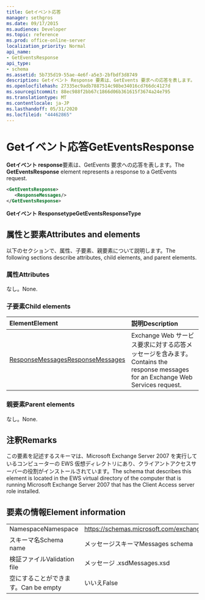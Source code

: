 ```yaml
---
title: Getイベント応答
manager: sethgros
ms.date: 09/17/2015
ms.audience: Developer
ms.topic: reference
ms.prod: office-online-server
localization_priority: Normal
api_name:
- GetEventsResponse
api_type:
- schema
ms.assetid: 5b735d19-55ae-4e6f-a5e3-2bfbdf3d8749
description: Getイベント Response 要素は、GetEvents 要求への応答を表します。
ms.openlocfilehash: 27335ec9adb7887514c98be34016cd766dc4127d
ms.sourcegitcommit: 88ec988f2bb67c1866d06b361615f3674a24e795
ms.translationtype: MT
ms.contentlocale: ja-JP
ms.lasthandoff: 05/31/2020
ms.locfileid: "44462865"
---
```

# <a name="geteventsresponse"></a><span data-ttu-id="d2528-103">Getイベント応答</span><span class="sxs-lookup"><span data-stu-id="d2528-103">GetEventsResponse</span></span>

<span data-ttu-id="d2528-104">**Getイベント response**要素は、GetEvents 要求への応答を表します。</span><span class="sxs-lookup"><span data-stu-id="d2528-104">The **GetEventsResponse** element represents a response to a GetEvents request.</span></span> 
  
```xml
<GetEventsResponse>
   <ResponseMessages/>
</GetEventsResponse>
```

 <span data-ttu-id="d2528-105">**Getイベント Responsetype**</span><span class="sxs-lookup"><span data-stu-id="d2528-105">**GetEventsResponseType**</span></span>
## <a name="attributes-and-elements"></a><span data-ttu-id="d2528-106">属性と要素</span><span class="sxs-lookup"><span data-stu-id="d2528-106">Attributes and elements</span></span>

<span data-ttu-id="d2528-107">以下のセクションで、属性、子要素、親要素について説明します。</span><span class="sxs-lookup"><span data-stu-id="d2528-107">The following sections describe attributes, child elements, and parent elements.</span></span>
  
### <a name="attributes"></a><span data-ttu-id="d2528-108">属性</span><span class="sxs-lookup"><span data-stu-id="d2528-108">Attributes</span></span>

<span data-ttu-id="d2528-109">なし。</span><span class="sxs-lookup"><span data-stu-id="d2528-109">None.</span></span>
  
### <a name="child-elements"></a><span data-ttu-id="d2528-110">子要素</span><span class="sxs-lookup"><span data-stu-id="d2528-110">Child elements</span></span>

|<span data-ttu-id="d2528-111">**Element**</span><span class="sxs-lookup"><span data-stu-id="d2528-111">**Element**</span></span>|<span data-ttu-id="d2528-112">**説明**</span><span class="sxs-lookup"><span data-stu-id="d2528-112">**Description**</span></span>|
|:-----|:-----|
|[<span data-ttu-id="d2528-113">ResponseMessages</span><span class="sxs-lookup"><span data-stu-id="d2528-113">ResponseMessages</span></span>](responsemessages.md) <br/> |<span data-ttu-id="d2528-114">Exchange Web サービス要求に対する応答メッセージを含みます。</span><span class="sxs-lookup"><span data-stu-id="d2528-114">Contains the response messages for an Exchange Web Services request.</span></span>  <br/> |
   
### <a name="parent-elements"></a><span data-ttu-id="d2528-115">親要素</span><span class="sxs-lookup"><span data-stu-id="d2528-115">Parent elements</span></span>

<span data-ttu-id="d2528-116">なし。</span><span class="sxs-lookup"><span data-stu-id="d2528-116">None.</span></span>
  
## <a name="remarks"></a><span data-ttu-id="d2528-117">注釈</span><span class="sxs-lookup"><span data-stu-id="d2528-117">Remarks</span></span>

<span data-ttu-id="d2528-118">この要素を記述するスキーマは、Microsoft Exchange Server 2007 を実行しているコンピューターの EWS 仮想ディレクトリにあり、クライアントアクセスサーバーの役割がインストールされています。</span><span class="sxs-lookup"><span data-stu-id="d2528-118">The schema that describes this element is located in the EWS virtual directory of the computer that is running Microsoft Exchange Server 2007 that has the Client Access server role installed.</span></span>
  
## <a name="element-information"></a><span data-ttu-id="d2528-119">要素の情報</span><span class="sxs-lookup"><span data-stu-id="d2528-119">Element information</span></span>

|||
|:-----|:-----|
|<span data-ttu-id="d2528-120">Namespace</span><span class="sxs-lookup"><span data-stu-id="d2528-120">Namespace</span></span>  <br/> |https://schemas.microsoft.com/exchange/services/2006/messages  <br/> |
|<span data-ttu-id="d2528-121">スキーマ名</span><span class="sxs-lookup"><span data-stu-id="d2528-121">Schema name</span></span>  <br/> |<span data-ttu-id="d2528-122">メッセージスキーマ</span><span class="sxs-lookup"><span data-stu-id="d2528-122">Messages schema</span></span>  <br/> |
|<span data-ttu-id="d2528-123">検証ファイル</span><span class="sxs-lookup"><span data-stu-id="d2528-123">Validation file</span></span>  <br/> |<span data-ttu-id="d2528-124">メッセージ .xsd</span><span class="sxs-lookup"><span data-stu-id="d2528-124">Messages.xsd</span></span>  <br/> |
|<span data-ttu-id="d2528-125">空にすることができます。</span><span class="sxs-lookup"><span data-stu-id="d2528-125">Can be empty</span></span>  <br/> |<span data-ttu-id="d2528-126">いいえ</span><span class="sxs-lookup"><span data-stu-id="d2528-126">False</span></span>  <br/> |
   

